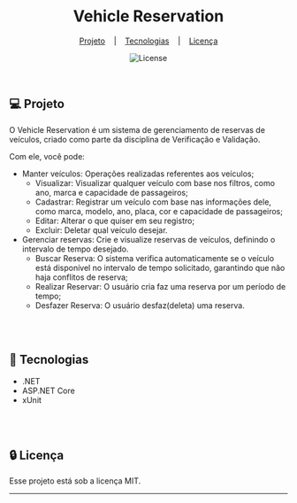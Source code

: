 <h1 align="center">Vehicle Reservation</h1>

<div align="center">

  [Projeto](#projeto) 
  &nbsp;&nbsp;&nbsp;|&nbsp;&nbsp;&nbsp;
  [Tecnologias](#tecnologias)
  &nbsp;&nbsp;&nbsp;|&nbsp;&nbsp;&nbsp;
  [Licença](#license)

</div>

<p align="center">
  <img alt="License" src="https://img.shields.io/static/v1?label=license&message=MIT&color=49AA26&labelColor=000000">
</p>

<br>

## 💻 Projeto <a name = "projeto"></a>

O Vehicle Reservation é um sistema de gerenciamento de reservas de veículos, criado como parte da disciplina de Verificação e Validação.

Com ele, você pode:

+ Manter veículos: Operações realizadas referentes aos veículos;
  - Visualizar: Visualizar qualquer veículo com base nos filtros, como ano, marca e capacidade de passageiros;
  - Cadastrar: Registrar um veículo com base nas informações dele, como marca, modelo, ano, placa, cor e capacidade de passageiros;
  - Editar: Alterar o que quiser em seu registro;
  - Excluir: Deletar qual veículo desejar.
+ Gerenciar reservas: Crie e visualize reservas de veículos, definindo o intervalo de tempo desejado.
    - Buscar Reserva: O sistema verifica automaticamente se o veículo está disponível no intervalo de tempo solicitado, garantindo que não haja conflitos de reserva;
    - Realizar Reservar: O usuário cria faz uma reserva por um período de tempo;
    - Desfazer Reserva: O usuário desfaz(deleta) uma reserva.

<br>
<br>

## 🚀 Tecnologias <a name = "tecnologias"></a>

- .NET
- ASP.NET Core
- xUnit

<br>
<br>

##  🔒 Licença

Esse projeto está sob a licença MIT.

<hr>
